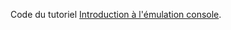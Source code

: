 Code du tutoriel [Introduction à l'émulation console](https://zestedesavoir.com/tutoriels/1148/introduction-a-lemulation-console/).  
